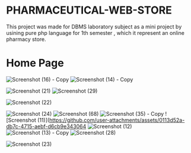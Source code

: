 # PHARMACEUTICAL-WEB-STORE

This project was made for DBMS laboratory subject as a mini project by usining pure php language for 1th semester  , which it represent an online pharmacy store.

# Home Page
![Screenshot (16) - Copy](https://github.com/user-attachments/assets/493a6a2b-06de-433f-a3d9-f8abd77bdd87)
![Screenshot (14) - Copy](https://github.com/user-attachments/assets/59d53299-952c-46ac-806c-316f0ffab8cd)

![Screenshot (21)](https://github.com/user-attachments/assets/da57544d-1fa5-4875-8eae-cf2ce9978da8)
![Screenshot (29)](https://github.com/user-attachments/assets/d5043e8d-8138-4bec-9516-ee5bf1a7f639)

![Screenshot (22)](https://github.com/user-attachments/assets/6aac142f-bae7-4e20-8771-ba086a06aeb1)

![Screenshot (24)](https://github.com/user-attachments/assets/9fd82b07-6ca7-4971-b0b8-2d6d95a29410)
![Screenshot (68)](https://github.com/user-attachments/assets/2b3ae1bf-c880-461c-80f0-d31d56e23b2a)
![Screenshot (35) - Copy](https://github.com/user-attachments/assets/e38b25f0-ac81-41de-8f61-9865af38a5ee)
![Screenshot (11)](https://github.com/user-attachments/assets/0113d52a-db7c-4715-aebf-d6cb9e343064
![Screenshot (12)](https://github.com/user-attachments/assets/60578254-8e15-4313-a174-90428869c601)
![Screenshot (13) - Copy](https://github.com/user-attachments/assets/7740be54-ebb9-445b-a329-a2d94aeb54cf)
![Screenshot (28)](https://github.com/user-attachments/assets/5b57e076-ef39-48f5-91f1-918f5d209db8)

![Screenshot (23)](https://github.com/user-attachments/assets/6021f21f-6549-4885-9157-60c0aaa17648)

